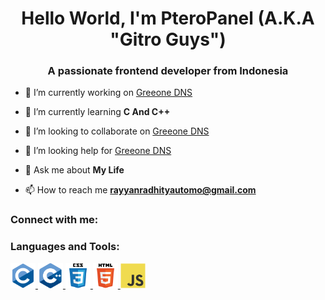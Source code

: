 <h1 align="center">Hello World, I'm PteroPanel (A.K.A "Gitro Guys")</h1>
<h3 align="center">A passionate frontend developer from Indonesia</h3>

- 🔭 I’m currently working on [Greeone DNS](https://pteropanel.github.io/GreeoneDNS/)

- 🌱 I’m currently learning **C And C++**

- 👯 I’m looking to collaborate on [Greeone DNS](https://pteropanel.github.io/GreeoneDNS/)

- 🤝 I’m looking help for [Greeone DNS](https://pteropanel.github.io/GreeoneDNS/)

- 💬 Ask me about **My Life**

- 📫 How to reach me **rayyanradhityautomo@gmail.com**

<h3 align="left">Connect with me:</h3>
<p align="left">
</p>

<h3 align="left">Languages and Tools:</h3>
<p align="left"> <a href="https://www.cprogramming.com/" target="_blank" rel="noreferrer"> <img src="https://raw.githubusercontent.com/devicons/devicon/master/icons/c/c-original.svg" alt="c" width="40" height="40"/> </a> <a href="https://www.w3schools.com/cpp/" target="_blank" rel="noreferrer"> <img src="https://raw.githubusercontent.com/devicons/devicon/master/icons/cplusplus/cplusplus-original.svg" alt="cplusplus" width="40" height="40"/> </a> <a href="https://www.w3schools.com/css/" target="_blank" rel="noreferrer"> <img src="https://raw.githubusercontent.com/devicons/devicon/master/icons/css3/css3-original-wordmark.svg" alt="css3" width="40" height="40"/> </a> <a href="https://www.w3.org/html/" target="_blank" rel="noreferrer"> <img src="https://raw.githubusercontent.com/devicons/devicon/master/icons/html5/html5-original-wordmark.svg" alt="html5" width="40" height="40"/> </a> <a href="https://developer.mozilla.org/en-US/docs/Web/JavaScript" target="_blank" rel="noreferrer"> <img src="https://raw.githubusercontent.com/devicons/devicon/master/icons/javascript/javascript-original.svg" alt="javascript" width="40" height="40"/> </a> </p>
